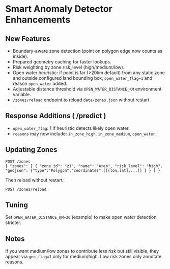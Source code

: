 # Smart Anomaly Detector Enhancements

## New Features
- Boundary-aware zone detection (point on polygon edge now counts as inside).
- Prepared geometry caching for faster lookups.
- Risk weighting by zone risk_level (high/medium/low).
- Open water heuristic: if point is far (>20km default) from any static zone and outside configured land bounding box, `open_water_flag=1` and reason `open_water` added.
- Adjustable distance threshold via `OPEN_WATER_DISTANCE_KM` environment variable.
- `/zones/reload` endpoint to reload `data/zones.json` without restart.

## Response Additions ( /predict )
- `open_water_flag`: 1 if heuristic detects likely open water.
- `reasons` may now include: `in_zone_high`, `in_zone_medium`, `open_water`.

## Updating Zones
```
POST /zones
{ "zones": [ { "zone_id": "z1", "name": "Area", "risk_level": "high", "geojson": {"type":"Polygon","coordinates":[[[lon,lat],...]] } } ] }
```
Then reload without restart:
```
POST /zones/reload
```

## Tuning
Set `OPEN_WATER_DISTANCE_KM=30` (example) to make open water detection stricter.

## Notes
If you want medium/low zones to contribute less risk but still visible, they appear via `geo_flag=1` only for medium/high. Low risk zones only annotate reasons.
